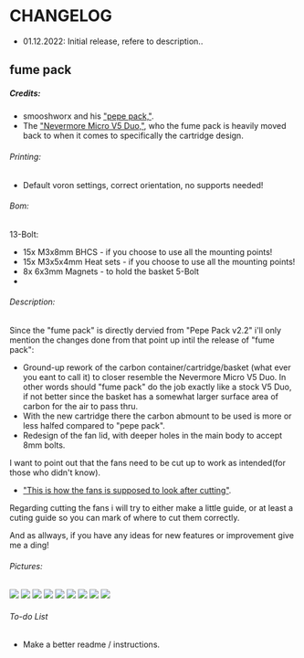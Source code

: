 # CHANGELOG
- 01.12.2022: Initial release, refere to description..

## fume pack
##### Credits:
- smooshworx and his ["pepe pack,"](https://github.com/smooshworx/pepe-pack). 
- The ["Nevermore Micro V5 Duo,"](https://github.com/nevermore3d/Nevermore_Micro), who the fume pack is heavily moved back to when it comes to specifically the cartridge design. 

###### Printing:
- Default voron settings, correct orientation, no supports needed!

###### Bom:
13-Bolt:
- 15x M3x8mm BHCS - if you choose to use all the mounting points!
- 15x M3x5x4mm Heat sets - if you choose to use all the mounting points!
- 8x 6x3mm Magnets - to hold the basket
5-Bolt
- 

###### Description:
Since the "fume pack" is directly dervied from "Pepe Pack v2.2" i'll only mention the changes done from that point up intil the release of "fume pack":
- Ground-up rework of the carbon container/cartridge/basket (what ever you eant to call it) to closer resemble the Nevermore Micro V5 Duo.  In other words should "fume pack" do the job exactly like a stock V5 Duo, if not better since the basket has a somewhat larger surface area of carbon for the air to pass thru.
- With the new cartridge there the carbon abmount to be used is more or less halfed compared to "pepe pack".
- Redesign of the fan lid, with deeper holes in the main body to accept 8mm bolts.

I want to point out that the fans need to be cut up to work as intended(for those who didn't know). 
- ["This is how the fans is supposed to look after cutting"](https://raw.githubusercontent.com/Exerqtor/Voron/main/Mods/fume_pack/pics/fancut1.png). 

Regarding cutting the fans i will try to either make a little guide, or at least a cuting guide so you can mark of where to cut them correctly.

And as allways, if you have any ideas for new features or improvement give me a ding!

###### Pictures:
![](./pics/1.png)
![](./pics/2.png)
![](./pics/3.png)
![](./pics/4.png)
![](./pics/5.png)
![](./pics/6.png)
![](./pics/7.png)
![](./pics/8.png)
![](./pics/9.png)

###### To-do List
- Make a better readme / instructions.